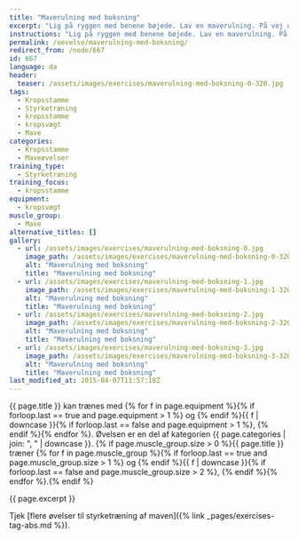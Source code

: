 ```yaml
---
title: "Maverulning med boksning"
excerpt: "Lig på ryggen med benene bøjede. Lav en maverulning. På vej op laver du boksebevægelser."
instructions: "Lig på ryggen med benene bøjede. Lav en maverulning. På vej op laver du boksebevægelser."
permalink: /oevelse/maverulning-med-boksning/
redirect_from: /node/667
id: 667
language: da
header:
  teaser: /assets/images/exercises/maverulning-med-boksning-0-320.jpg
tags:
  - Kropsstamme
  - Styrketræning
  - kropsstamme
  - kropsvægt
  - Mave
categories:
  - Kropsstamme
  - Maveøvelser
training_type:
  - Styrketræning
training_focus:
  - kropsstamme
equipment:
  - kropsvægt
muscle_group:
  - Mave
alternative_titles: []
gallery:
  - url: /assets/images/exercises/maverulning-med-boksning-0.jpg
    image_path: /assets/images/exercises/maverulning-med-boksning-0-320.jpg
    alt: "Maverulning med boksning"
    title: "Maverulning med boksning"
  - url: /assets/images/exercises/maverulning-med-boksning-1.jpg
    image_path: /assets/images/exercises/maverulning-med-boksning-1-320.jpg
    alt: "Maverulning med boksning"
    title: "Maverulning med boksning"
  - url: /assets/images/exercises/maverulning-med-boksning-2.jpg
    image_path: /assets/images/exercises/maverulning-med-boksning-2-320.jpg
    alt: "Maverulning med boksning"
    title: "Maverulning med boksning"
  - url: /assets/images/exercises/maverulning-med-boksning-3.jpg
    image_path: /assets/images/exercises/maverulning-med-boksning-3-320.jpg
    alt: "Maverulning med boksning"
    title: "Maverulning med boksning"
last_modified_at: 2015-04-07T11:57:18Z
---
```


{{ page.title }} kan trænes med {% for f in page.equipment %}{% if forloop.last == true and page.equipment > 1 %} og {% endif %}{{ f | downcase  }}{% if forloop.last == false and page.equipment > 1 %}, {% endif %}{% endfor %}. Øvelsen er en del af kategorien {{ page.categories | join: ", " | downcase }}. {% if page.muscle_group.size > 0 %}{{ page.title }} træner {% for f in page.muscle_group %}{% if forloop.last == true and page.muscle_group.size > 1 %} og {% endif %}{{ f | downcase }}{% if forloop.last == false and page.muscle_group.size > 2 %}, {% endif %}{% endfor %}.{% endif %}

{{ page.excerpt }}

Tjek [flere øvelser til styrketræning af maven]({% link _pages/exercises-tag-abs.md %}).
